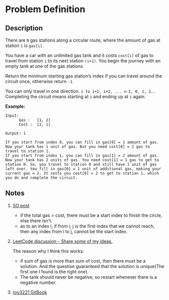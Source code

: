 # Problem Definition

## Description

There are `N` gas stations along a circular route, where the amount of gas at station `i` is `gas[i]`.

You have a car with an unlimited gas tank and it costs `cost[i]` of gas to travel from station `i` to its next station `(i+1)`. You begin the journey with an empty tank at one of the gas stations.

Return the minimum starting gas station’s index if you can travel around the circuit once, otherwise return `-1`.

You can only travel in one direction. `i to i+1, i+2, ... n-1, 0, 1, 2..`
Completing the circuit means starting at `i` and ending up at `i` again.

**Example:**

```text
Input:
      Gas :   [1, 2]
      Cost :  [2, 1]

Output: 1

If you start from index 0, you can fill in gas[0] = 1 amount of gas. Now your tank has 1 unit of gas. But you need cost[0] = 2 gas to travel to station 1.
If you start from index 1, you can fill in gas[1] = 2 amount of gas. Now your tank has 2 units of gas. You need cost[1] = 1 gas to get to station 0. So, you travel to station 0 and still have 1 unit of gas left over. You fill in gas[0] = 1 unit of additional gas, making your current gas = 2. It costs you cost[0] = 2 to get to station 1, which you do and complete the circuit.
```

## Notes

1. [SO post](https://stackoverflow.com/questions/2286849/algorithm-for-truck-moving-around-a-circle-of-gas-stations)

    * if the total gas > cost, there must be a start index to finish the circle, else there isn't.
    * as to an index i, if from i, j is the first index that we cannot reach, then any index from i to j, cannot be the start index.

1. [LeetCode discussion - Share some of my ideas.](https://leetcode.com/problems/gas-station/discuss/42568/Share-some-of-my-ideas.)

    The reason why I think this works:
    * if sum of gas is more than sum of cost, then there must be a solution. And the question guaranteed that the solution is unique(The first one I found is the right one).
    * The tank should never be negative, so restart whenever there is a negative number.

1. [roy3221 GitBook](https://roy3221.gitbooks.io/algorithms/content/ch8_greedy/leetcode_134_gas_station.html)